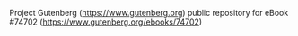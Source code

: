 Project Gutenberg (https://www.gutenberg.org) public repository for
eBook #74702 (https://www.gutenberg.org/ebooks/74702)
